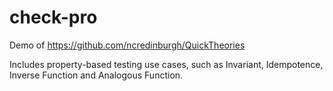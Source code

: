 # check-pro
Demo of https://github.com/ncredinburgh/QuickTheories

Includes property-based testing use cases, such as Invariant, Idempotence, Inverse Function and Analogous Function.
